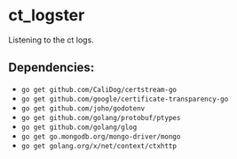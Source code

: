 # ct_logster

Listening to the ct logs.  

## Dependencies:

* `go get github.com/CaliDog/certstream-go`
* `go get github.com/google/certificate-transparency-go`
* `go get github.com/joho/godotenv`
* `go get github.com/golang/protobuf/ptypes`
* `go get github.com/golang/glog`
* `go get go.mongodb.org/mongo-driver/mongo`
* `go get golang.org/x/net/context/ctxhttp`
